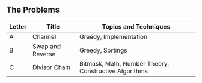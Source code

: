 ## The Problems

|  Letter | Title                     | Topics and Techniques                          |
|---------|---------------------------|-----------------------------|
|  A | Channel          | Greedy, Implementation                     |
|  B | Swap and Reverse             | Greedy, Sortings          |
|  C | Divisor Chain         | Bitmask, Math, Number Theory, Constructive Algorithms      |

